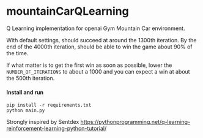 # mountainCarQLearning

Q Learning implementation for openai Gym Mountain Car environment.

With default settings, should succeed at around the 1300th iteration. By the end of the 4000th iteration, should be able to win the game about 90% of the time.

If what matter is to get the first win as soon as possible, lower the `NUMBER_OF_ITERATIONS` to about a 1000 and you can expect a win at about the 500th iteration.

#### Install and run
```
pip install -r requirements.txt
python main.py
```

Strongly inspired by Sentdex https://pythonprogramming.net/q-learning-reinforcement-learning-python-tutorial/ 
